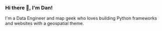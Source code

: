 ### Hi there 👋, I'm Dan!

I'm a Data Engineer and map geek who loves building Python frameworks and websites with a geospatial theme. 

